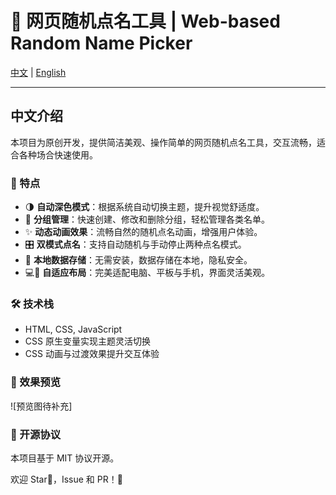 # 🎲 网页随机点名工具 | Web-based Random Name Picker

[中文](#中文介绍) | [English](#english-introduction)

---

## 中文介绍

本项目为原创开发，提供简洁美观、操作简单的网页随机点名工具，交互流畅，适合各种场合快速使用。

### 🚀 特点

- 🌗 **自动深色模式**：根据系统自动切换主题，提升视觉舒适度。
- 📑 **分组管理**：快速创建、修改和删除分组，轻松管理各类名单。
- ✨ **动态动画效果**：流畅自然的随机点名动画，增强用户体验。
- 🎛️ **双模式点名**：支持自动随机与手动停止两种点名模式。
- 💾 **本地数据存储**：无需安装，数据存储在本地，隐私安全。
- 💻📱 **自适应布局**：完美适配电脑、平板与手机，界面灵活美观。

### 🛠️ 技术栈

- HTML, CSS, JavaScript
- CSS 原生变量实现主题灵活切换
- CSS 动画与过渡效果提升交互体验

### 📸 效果预览

![预览图待补充]

### 📌 开源协议

本项目基于 MIT 协议开源。

欢迎 Star🌟，Issue 和 PR！🚀
